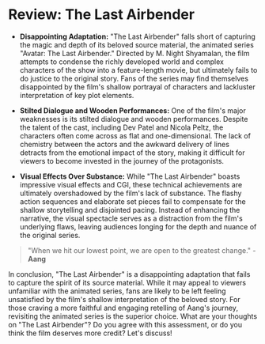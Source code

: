 # Review: The Last Airbender

- **Disappointing Adaptation:** "The Last Airbender" falls short of capturing the magic and depth of its beloved source material, the animated series "Avatar: The Last Airbender." Directed by M. Night Shyamalan, the film attempts to condense the richly developed world and complex characters of the show into a feature-length movie, but ultimately fails to do justice to the original story. Fans of the series may find themselves disappointed by the film's shallow portrayal of characters and lackluster interpretation of key plot elements.

- **Stilted Dialogue and Wooden Performances:** One of the film's major weaknesses is its stilted dialogue and wooden performances. Despite the talent of the cast, including Dev Patel and Nicola Peltz, the characters often come across as flat and one-dimensional. The lack of chemistry between the actors and the awkward delivery of lines detracts from the emotional impact of the story, making it difficult for viewers to become invested in the journey of the protagonists.

- **Visual Effects Over Substance:** While "The Last Airbender" boasts impressive visual effects and CGI, these technical achievements are ultimately overshadowed by the film's lack of substance. The flashy action sequences and elaborate set pieces fail to compensate for the shallow storytelling and disjointed pacing. Instead of enhancing the narrative, the visual spectacle serves as a distraction from the film's underlying flaws, leaving audiences longing for the depth and nuance of the original series.

> "When we hit our lowest point, we are open to the greatest change." - **Aang**

In conclusion, "The Last Airbender" is a disappointing adaptation that fails to capture the spirit of its source material. While it may appeal to viewers unfamiliar with the animated series, fans are likely to be left feeling unsatisfied by the film's shallow interpretation of the beloved story. For those craving a more faithful and engaging retelling of Aang's journey, revisiting the animated series is the superior choice. What are your thoughts on "The Last Airbender"? Do you agree with this assessment, or do you think the film deserves more credit? Let's discuss!
